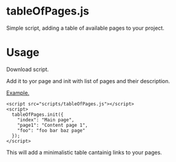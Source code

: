 tableOfPages.js
===========
Simple script, adding a table of available pages to your project.

Usage
===========
Download script.

Add it to yor page and init with list of pages and their description.

[Example.](http://aalexeev239.github.io/tableOfPages/example/)
```
<script src="scripts/tableOfPages.js"></script>
<script>
  tableOfPages.init({
    "index": "Main page",
    "page1": "Content page 1",
    "foo": "foo bar baz page"
  });
</script>
```

This will add a minimalistic table cantainig links to your pages.

